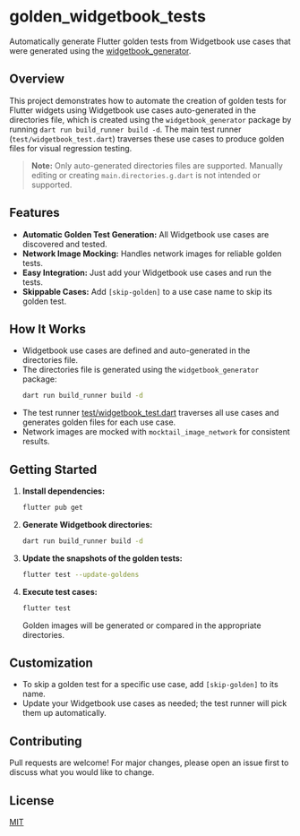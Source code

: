 # golden_widgetbook_tests

Automatically generate Flutter golden tests from Widgetbook use cases that were generated using the [widgetbook_generator](https://pub.dev/packages/widgetbook_generator).

## Overview
This project demonstrates how to automate the creation of golden tests for Flutter widgets using Widgetbook use cases auto-generated in the directories file, which is created using the `widgetbook_generator` package by running `dart run build_runner build -d`. The main test runner (`test/widgetbook_test.dart`) traverses these use cases to produce golden files for visual regression testing.

> **Note:** Only auto-generated directories files are supported. Manually editing or creating `main.directories.g.dart` is not intended or supported.

## Features
- **Automatic Golden Test Generation:** All Widgetbook use cases are discovered and tested.
- **Network Image Mocking:** Handles network images for reliable golden tests.
- **Easy Integration:** Just add your Widgetbook use cases and run the tests.
- **Skippable Cases:** Add `[skip-golden]` to a use case name to skip its golden test.

## How It Works
- Widgetbook use cases are defined and auto-generated in the directories file.
- The directories file is generated using the `widgetbook_generator` package:
  ```bash
  dart run build_runner build -d
  ```
- The test runner [test/widgetbook_test.dart](test/widgetbook_test.dart) traverses all use cases and generates golden files for each use case.
- Network images are mocked with `mocktail_image_network` for consistent results.

## Getting Started
1. **Install dependencies:**
   ```bash
   flutter pub get
   ```
2. **Generate Widgetbook directories:**
   ```bash
   dart run build_runner build -d
   ```
3. **Update the snapshots of the golden tests:**
   ```bash
   flutter test --update-goldens
   ```
4. **Execute test cases:**
   ```bash
   flutter test
   ```
   Golden images will be generated or compared in the appropriate directories.

## Customization
- To skip a golden test for a specific use case, add `[skip-golden]` to its name.
- Update your Widgetbook use cases as needed; the test runner will pick them up automatically.

## Contributing
Pull requests are welcome! For major changes, please open an issue first to discuss what you would like to change.

## License
[MIT](LICENSE)
